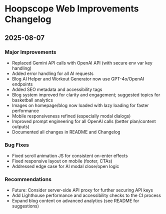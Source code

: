# Hoopscope Web Improvements Changelog

## 2025-08-07

### Major Improvements
- Replaced Gemini API calls with OpenAI API (with secure env var key handling)
- Added error handling for all AI requests
- Blog AI Helper and Workout Generator now use GPT-4o/OpenAI endpoints
- Added SEO metadata and accessibility tags
- Blog system improved for clarity and engagement; suggested topics for basketball analytics
- Images on homepage/blog now loaded with lazy loading for faster performance
- Mobile responsiveness refined (especially modal dialogs)
- Improved prompt engineering for all OpenAI calls (better plan/content outputs)
- Documented all changes in README and Changelog

### Bug Fixes
- Fixed scroll animation JS for consistent on-enter effects
- Fixed responsive layout on mobile (footer, CTAs)
- Addressed edge case for AI modal close/open logic

### Recommendations
- Future: Consider server-side API proxy for further securing API keys
- Add Lighthouse performance and accessibility checks to the CI process
- Expand blog content on advanced analytics (see README for suggestions)
